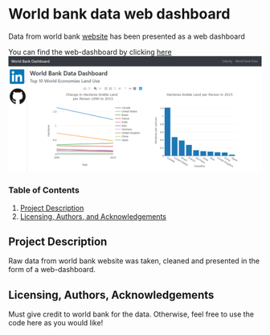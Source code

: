 # World bank data web dashboard
Data from world bank [website](https://datacatalog.worldbank.org/dataset/world-development-indicators) has been presented as a web dashboard

You can find the web-dashboard by clicking [here](https://data-worldbank.herokuapp.com/)
![image](https://github.com/karvendhanm/Web-dashboard/blob/master/dashboard.png)

### Table of Contents

1. [Project Description](#motivation)
2. [Licensing, Authors, and Acknowledgements](#licensing)


## Project Description<a name="motivation"></a>

Raw data from world bank website was taken, cleaned and presented in the form of a web-dashboard.

## Licensing, Authors, Acknowledgements<a name="licensing"></a>

Must give credit to world bank for the data. Otherwise, feel free to use the code here as you would like!


